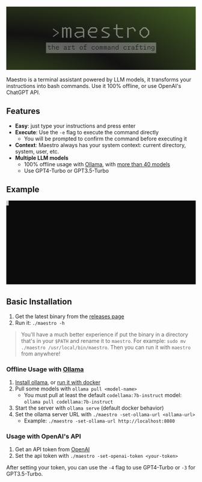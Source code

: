 ![whishper banner](banner.png)

Maestro is a terminal assistant powered by LLM models, it transforms your instructions into bash commands. Use it 100% offline, or use OpenAI's ChatGPT API.

## Features

- **Easy**: just type your instructions and press enter
- **Execute**: Use the `-e` flag to execute the command directly
  - You will be prompted to confirm the command before executing it
- **Context**: Maestro always has your system context: current directory, system, user, etc.
- **Multiple LLM models**
  - 100% offline usage with [Ollama](https://ollama.ai), with [more than 40 models](https://ollama.ai/library)
  - Use GPT4-Turbo or GPT3.5-Turbo

## Example

![](maestro.svg)

## Basic Installation

1. Get the latest binary from the [releases page](https://github.com/pluja/maestro/releases)
2. Run it: `./maestro -h`

> You'll have a much better experience if put the binary in a directory that's in your `$PATH` and rename it to `maestro`. For example: `sudo mv ./maestro /usr/local/bin/maestro`. Then you can run it with `maestro` from anywhere!

### Offline Usage with [Ollama](https://ollama.ai)

1. [Install ollama](https://ollama.ai/download), or [run it with docker](https://hub.docker.com/r/ollama/ollama)
2. Pull some models with `ollama pull <model-name>`
    - You must pull at least the default `codellama:7b-instruct` model: `ollama pull codellama:7b-instruct`
3. Start the server with `ollama serve` (default docker behavior)
4. Set the ollama server URL with `./maestro -set-ollama-url <ollama-url>`
   - Example: `./maestro -set-ollama-url http://localhost:8080`

### Usage with OpenAI's API

1. Get an API token from [OpenAI](https://platform.openai.com/)
2. Set the api token with `./maestro -set-openai-token <your-token>`

After setting your token, you can use the `-4` flag to use GPT4-Turbo or `-3` for GPT3.5-Turbo.